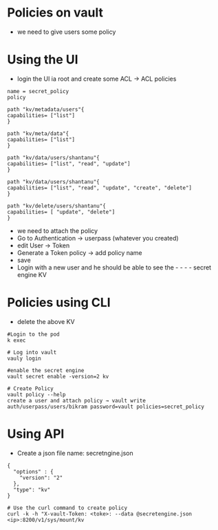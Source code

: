 # Policies on vault

- we need to give users some policy 

# Using the UI 
- login the UI ia root and create some ACL  → ACL policies 
  
```t
name = secret_policy
policy 

path "kv/metadata/users"{
capabilities= ["list"]
}

path "kv/meta/data"{
capabilities= ["list"]
}

path "kv/data/users/shantanu"{
capabilities= ["list", "read", "update"]
}

path "kv/data/users/shantanu"{
capabilities= ["list", "read", "update", "create", "delete"]
}

path "kv/delete/users/shantanu"{
capabilities= [ "update", "delete"]
}

``` 

- we need to attach the policy 
- Go to Authentication → userpass (whatever you created)
- edit User → Token 
- Generate a Token policy → add policy name 
- save 
- Login with a new user and he should be able to see the - - - - secret engine KV

# Policies using CLI 

- delete the above KV 
```t
#Login to the pod 
k exec 

# Log into vault
vauly login

#enable the secret engine 
vault secret enable -version=2 kv 

# Create Policy 
vault policy --help 
create a user and attach policy → vault write auth/userpass/users/bikram password=vault policies=secret_policy

```

# Using API 

- Create a json file name: secretngine.json

```t
{
  "options" : {
    "version": "2"
  },
  "type": "kv"
}

# Use the curl command to create policy 
curl -k -h "X-vault-Token: <toke>: --data @secretengine.json <ip>:8200/v1/sys/mount/kv 